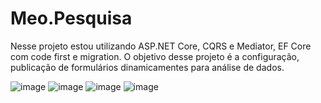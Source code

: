 # Meo.Pesquisa
Nesse projeto estou utilizando ASP.NET Core, CQRS e Mediator, EF Core com code first e migration. O objetivo desse projeto é a configuração, publicação de formulários
dinamicamentes para análise de dados.

![image](https://user-images.githubusercontent.com/4419209/162658528-76580f39-90d5-4afc-addd-25614535e8db.png)
![image](https://user-images.githubusercontent.com/4419209/162658566-66f4d3df-094f-4784-af4a-7d9c98f5039d.png)
![image](https://user-images.githubusercontent.com/4419209/162659232-59b8d665-0cd2-4f1b-84a3-6f7428fba069.png)
![image](https://user-images.githubusercontent.com/4419209/162659289-2fc730d4-1c7f-462b-9a05-eae6afe9b20b.png)

